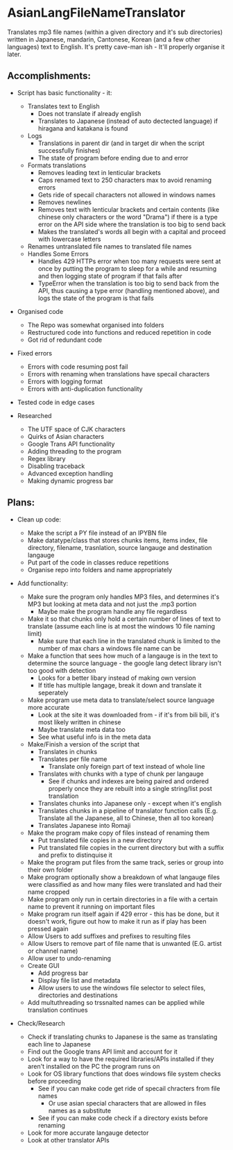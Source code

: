 # AsianLangFileNameTranslator
Translates mp3 file names (within a given directory and it's sub directories) written in Japanese, mandarin, Cantonese, Korean (and a few other languages) text to English. It's pretty cave-man ish - It'll properly organise it later.

Accomplishments:
------
- Script has basic functionality - it: 
  - Translates text to English
    - Does not translate if already english
    - Translates to Japanese (instead of auto dectected language) if hiragana and katakana is found
  - Logs
    - Translations in parent dir (and in target dir when the script successfully finishes)
    - The state of program before ending due to and error
  - Formats translations
    - Removes leading text in lenticular brackets
    - Caps renamed text to 250 characters max to avoid renaming errors
    - Gets ride of specail characters not allowed in windows names
    - Removes newlines
    - Removes text with lenticular brackets and certain contents (like chinese only characters or the word "Drama") if there is a type error on the API side where the translation is too big to send back
    - Makes the translated's words all begin with a capital and proceed with lowercase letters
  - Renames untranslated file names to translated file names
  - Handles Some Errors
    - Handles 429 HTTPs error when too many requests were sent at once by putting the program to sleep for a while and resuming and then logging state of program if that fails after
    - TypeError when the translation is too big to send back from the API, thus causing a type error (handling mentioned above), and logs the state of the program is that fails
- Organised code
  - The Repo was somewhat organised into folders
  - Restructured code into functions and reduced repetition in code
  - Got rid of redundant code

- Fixed errors
  - Errors with code resuming post fail
  - Errors with renaming when translations have specail characters
  - Errors with logging format
  - Errors with anti-duplication functionality
- Tested code in edge cases

- Researched
  - The UTF space of CJK characters
  - Quirks of Asian characters
  - Google Trans API functionality
  - Adding threading to the program
  - Regex library
  - Disabling traceback
  - Advanced exception handling
  - Making dynamic progress bar

Plans:
------
- Clean up code:
  - Make the script a PY file instead of an IPYBN file
  - Make datatype/class that stores chunks items, items index, file directory, filename, trasnlation, source langauge and destination langauge
  - Put part of the code in classes reduce repetitions
  - Organise repo into folders and name appropriately
  
- Add functionality:
  - Make sure the program only handles MP3 files, and determines it's MP3 but looking at meta data and not just the .mp3 portion
    - Maybe make the program handle any file regardless
  - Make it so that chunks only hold a certain number of lines of text to translate (assume each line is at most the windows 10 file naming limit)
    - Make sure that each line in the translated chunk is limited to the number of max chars a windows file name can be
  - Make a function that sees how much of a langauge is in the text to determine the source language - the google lang detect library isn't too good with detection
    - Looks for a better libary instead of making own version
    - If title has multiple langage, break it down and translate it seperately
  - Make program use meta data to translate/select source language more accurate
    - Look at the site it was downloaded from - if it's from bili bili, it's most likely written in chinese
    - Maybe translate meta data too
    - See what useful info is in the meta data
  - Make/Finish a version of the script that
    - Translates in chunks
    - Translates per file name
      - Translate only foreign part of text instead of whole line
    - Translates with chunks with a type of chunk per langauge
      - See if chunks and indexes are being paired and ordered properly once they are rebuilt into a single string/list post translation 
    - Translates chunks into Japanese only - except when it's english
    - Translates chunks in a pipeline of translator function calls (E.g. Translate all the Japanese, all to Chinese, then all too korean)
    - Translates Japanese into Romaji
  - Make the program make copy of files instead of renaming them
    - Put translated file copies in a new directory
    - Put translated file copies in the current directory but with a suffix and prefix to distinquise it
  - Make the program put files from the same track, series or group into their own folder
  - Make program optionally show a breakdown of what langauge files were classified as and how many files were translated and had their name cropped
  - Make program only run in certain directories in a file with a certain name to prevent it running on important files
  - Make program run itself again if 429 error - this has be done, but it doesn't work, figure out how to make it run as if play has been pressed again
  - Allow Users to add suffixes and prefixes to resulting files
  - Allow Users to remove part of file name that is unwanted (E.G. artist or channel name)
  - Allow user to undo-renaming
  - Create GUI
    - Add progress bar
    - Display file list and metadata
    - Allow users to use the windows file selector to select files, directories and destinations
  - Add multuthreading so trssnalted names can be applied while translation continues

- Check/Research
  - Check if translating chunks to Japanese is the same as translating each line to Japanese
  - Find out the Google trans API limit and account for it
  - Look for a way to have the required libraries/APIs installed if they aren't installed on the PC the program runs on
  - Look for OS library functions that does windows file system checks before proceeding
    - See if you can make code get ride of specail chracters from file names
      - Or use asian special characters that are allowed in files names as a substitute
    - See if you can make code check if a directory exists before renaming
  - Look for more accurate langauge detector
  - Look at other translator APIs

